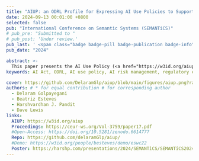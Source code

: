 ```yaml
---
title: "AIUP: an ODRL Profile for Expressing AI Use Policies to Support the EU AI Act"
date: 2024-09-13 00:01:00 +0800
selected: false
pub: "International Conference on Semantic Systems (SEMANTiCS)"
# pub_pre: "Submitted to "
# pub_post: 'Under review.'
pub_last: ' <span class="badge badge-pill badge-publication badge-info">Poster</span>'
pub_date: "2024"

abstract: >-
  This paper presents the AI Use Policy (<a href="https://w3id.org/aiup" target="_blank">AIUP</a>) profile, an extension of <a href="https://www.w3.org/TR/odrl-model/" target="_blank">ODRL</a> designed to help providers of high-risk AI systems comply with the EU <a href="http://data.europa.eu/eli/reg/2024/1689/oj" target="_blank">AI Act</a> by explicitly and transparently expressing intended and prohibited uses of AI systems.
keywords: AI Act, ODRL, AI use policy, AI risk management, regulatory enforcement, trustworthy AI

cover: https://github.com/DelaramGlp/aiup/blob/main/figures/aiup.png?raw=true
authors: # * for equal contribution # for corresponding author
  - Delaram Golpayegani
  - Beatriz Esteves
  - Harshvardhan J. Pandit
  - Dave Lewis
links:
  AIUP: https://w3id.org/aiup
  Proceedings: https://ceur-ws.org/Vol-3759/paper17.pdf
  #Open-Access: https://doi.org/10.5281/zenodo.6614777
  Repo: https://github.com/delaramGlp/aiup/
  #Demo: https://w3id.org/people/besteves/demo/eswc22
  Poster: https://harshp.com/presentations/2024/SEMANTiCS/SEMANTiCS2024_AIUP.png
---
```

